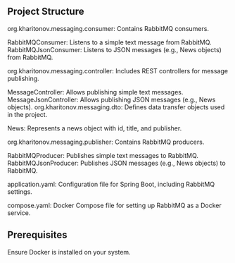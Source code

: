 ## Project Structure

org.kharitonov.messaging.consumer: Contains RabbitMQ consumers.

RabbitMQConsumer: Listens to a simple text message from RabbitMQ.
RabbitMQJsonConsumer: Listens to JSON messages (e.g., News objects) from RabbitMQ.

org.kharitonov.messaging.controller: Includes REST controllers for message publishing.

MessageController: Allows publishing simple text messages.
MessageJsonController: Allows publishing JSON messages (e.g., News objects).
org.kharitonov.messaging.dto: Defines data transfer objects used in the project.

News: Represents a news object with id, title, and publisher.

org.kharitonov.messaging.publisher: Contains RabbitMQ producers.

RabbitMQProducer: Publishes simple text messages to RabbitMQ.
RabbitMQJsonProducer: Publishes JSON messages (e.g., News objects) to RabbitMQ.

application.yaml: Configuration file for Spring Boot, including RabbitMQ settings.

compose.yaml: Docker Compose file for setting up RabbitMQ as a Docker service.


## Prerequisites
Ensure Docker is installed on your system.
